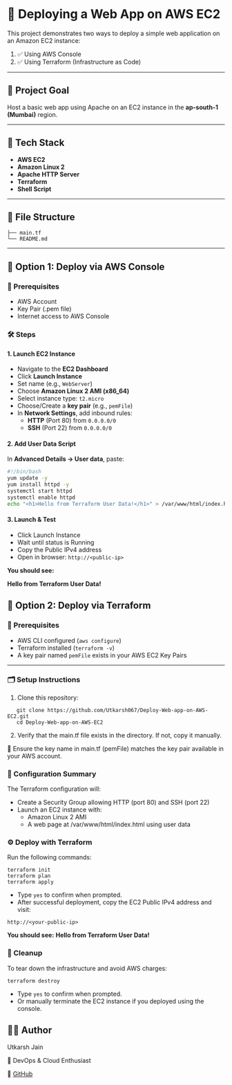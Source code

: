 # 🚀 Deploying a Web App on AWS EC2

This project demonstrates two ways to deploy a simple web application on an Amazon EC2 instance:

1. ✅ Using AWS Console  
2. ✅ Using Terraform (Infrastructure as Code)

---

## 📌 Project Goal

Host a basic web app using Apache on an EC2 instance in the **ap-south-1 (Mumbai)** region.

---

## 🧰 Tech Stack

- **AWS EC2**
- **Amazon Linux 2**
- **Apache HTTP Server**
- **Terraform**
- **Shell Script**

---

## 📁 File Structure

```
├── main.tf
└── README.md
```


---

## 📗 Option 1: Deploy via AWS Console

### 🧾 Prerequisites

- AWS Account
- Key Pair (.pem file)
- Internet access to AWS Console

### 🛠️ Steps

#### 1. Launch EC2 Instance

- Navigate to the **EC2 Dashboard**
- Click **Launch Instance**
- Set name (e.g., `WebServer`)
- Choose **Amazon Linux 2 AMI (x86_64)**
- Select instance type: `t2.micro`
- Choose/Create a **key pair** (e.g., `pemFile`)
- In **Network Settings**, add inbound rules:
  - **HTTP** (Port 80) from `0.0.0.0/0`
  - **SSH** (Port 22) from `0.0.0.0/0`

#### 2. Add User Data Script

In **Advanced Details → User data**, paste:

```bash
#!/bin/bash
yum update -y
yum install httpd -y
systemctl start httpd
systemctl enable httpd
echo "<h1>Hello from Terraform User Data!</h1>" > /var/www/html/index.html
```

#### 3. Launch & Test

+ Click Launch Instance
+ Wait until status is Running
+ Copy the Public IPv4 address
+ Open in browser: ```http://<public-ip>```

****You should see:****

__Hello from Terraform User Data!__


## 📘 Option 2: Deploy via Terraform

### 🧾 Prerequisites

- AWS CLI configured (`aws configure`)
- Terraform installed (`terraform -v`)
- A key pair named `pemFile` exists in your AWS EC2 Key Pairs

---

### 🗂️ Setup Instructions

1. Clone this repository:

```
   git clone https://github.com/Utkarsh067/Deploy-Web-app-on-AWS-EC2.git
   cd Deploy-Web-app-on-AWS-EC2
```

2. Verify that the main.tf file exists in the directory. If not, copy it manually.

📝 Ensure the key name in main.tf (pemFile) matches the key pair available in your AWS account.

### 📄 Configuration Summary

The Terraform configuration will:

+ Create a Security Group allowing HTTP (port 80) and SSH (port 22)
+ Launch an EC2 instance with:
  - Amazon Linux 2 AMI
  - A web page at /var/www/html/index.html using user data

### ⚙️ Deploy with Terraform

Run the following commands:
```
terraform init
terraform plan
terraform apply
```

+ Type ```yes``` to confirm when prompted.
+ After successful deployment, copy the EC2 Public IPv4 address and visit:

```http://<your-public-ip>```

****You should see:****
   __Hello from Terraform User Data!__

### 🧹 Cleanup

To tear down the infrastructure and avoid AWS charges:
```
terraform destroy
```
+ Type ```yes``` to confirm when prompted.
+ Or manually terminate the EC2 instance if you deployed using the console.

## 👨‍💻 Author

Utkarsh Jain

📍 DevOps & Cloud Enthusiast

🔗 [GitHub](https://github.com/Utkarsh067)
